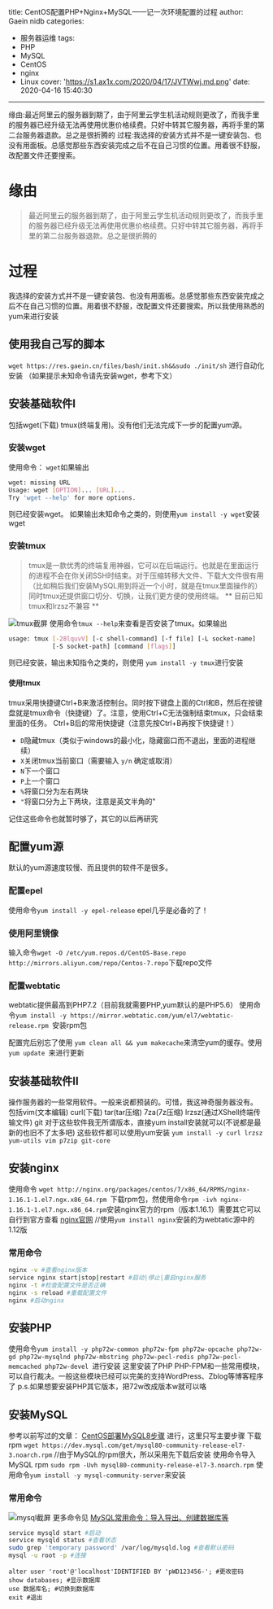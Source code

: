 title: CentOS配置PHP+Nginx+MySQL——记一次环境配置的过程
author: Gaein nidb
categories:
  - 服务器运维
tags:
  - PHP
  - MySQL
  - CentOS
  - nginx
  - Linux
cover: 'https://s1.ax1x.com/2020/04/17/JVTWwj.md.png'
date: 2020-04-16 15:40:30
---
缘由:最近阿里云的服务器到期了，由于阿里云学生机活动规则更改了，而我手里的服务器已经升级无法再使用优惠价格续费。只好中转其它服务器，再将手里的第二台服务器退款。总之是很折腾的
过程:我选择的安装方式并不是一键安装包、也没有用面板。总感觉那些东西安装完成之后不在自己习惯的位置。用着很不舒服，改配置文件还要搜索。
<!--more-->
# 缘由
> 最近阿里云的服务器到期了，由于阿里云学生机活动规则更改了，而我手里的服务器已经升级无法再使用优惠价格续费。只好中转其它服务器，再将手里的第二台服务器退款。总之是很折腾的
# 过程
我选择的安装方式并不是一键安装包、也没有用面板。总感觉那些东西安装完成之后不在自己习惯的位置。用着很不舒服，改配置文件还要搜索。所以我使用熟悉的yum来进行安装
## 使用我自己写的脚本
` wget https://res.gaein.cn/files/bash/init.sh&&sudo ./init/sh `
进行自动化安装
（如果提示未知命令请先安装wget，参考下文）
## 安装基础软件I
包括wget(下载) tmux(终端复用)。没有他们无法完成下一步的配置yum源。
### 安装wget
使用命令：
` wget `如果输出

```bash
wget: missing URL
Usage: wget [OPTION]... [URL]...
Try 'wget --help' for more options.
 ```

则已经安装wget。
如果输出未知命令之类的，则使用` yum install -y wget `安装wget
### 安装tmux
> tmux是一款优秀的终端复用神器，它可以在后端运行。也就是在里面运行的进程不会在你关闭SSH时结束。对于压缩转移大文件、下载大文件很有用（比如稍后我们安装MySQL用到将近一个小时，就是在tmux里面操作的）同时tmux还提供窗口切分、切换，让我们更方便的使用终端。
** 目前已知tmux和lrzsz不兼容 **

![tmux截屏](https://s1.ax1x.com/2020/04/16/JAm56O.png)
使用命令` tmux --help `来查看是否安装了tmux。如果输出
```bash
usage: tmux [-28lquvV] [-c shell-command] [-f file] [-L socket-name]
            [-S socket-path] [command [flags]]
```
则已经安装，输出未知指令之类的，则使用
` yum install -y tmux `进行安装
#### 使用tmux
tmux采用快捷键Ctrl+B来激活控制台。同时按下键盘上面的Ctrl和B，然后在按键盘就是tmux命令（快捷键）了。注意，使用Ctrl+C无法强制结束tmux，只会结束里面的任务。
Ctrl+B后的常用快捷键（注意先按Ctrl+B再按下快捷键！）
- ` D `隐藏tmux（类似于windows的最小化，隐藏窗口而不退出，里面的进程继续）
- ` X `关闭tmux当前窗口（需要输入 ``` y/n ``` 确定或取消）
- ` N `下一个窗口
- ` P `上一个窗口
- ` % `将窗口分为左右两块
- ` " `将窗口分为上下两块，注意是英文半角的"

记住这些命令也就暂时够了，其它的以后再研究
## 配置yum源
默认的yum源速度较慢、而且提供的软件不是很多。
###  配置epel
使用命令` yum install -y epel-release `
epel几乎是必备的了！
### 使用阿里镜像
输入命令` wget -O /etc/yum.repos.d/CentOS-Base.repo http://mirrors.aliyun.com/repo/Centos-7.repo `下载repo文件
### 配置webtatic
webtatic提供最高到PHP7.2（目前我就需要PHP,yum默认的是PHP5.6）
使用命令`yum install -y https://mirror.webtatic.com/yum/el7/webtatic-release.rpm `安装rpm包

配置完后别忘了使用
` yum clean all && yum makecache `来清空yum的缓存。使用`yum update `来进行更新
## 安装基础软件II
操作服务器的一些常用软件。一般来说都预装的。可惜，我这神奇服务器没有。
包括vim(文本编辑) curl(下载) tar(tar压缩) 7za(7z压缩)  lrzsz(通过XShell终端传输文件) git
对于这些软件我无所谓版本，直接yum install安装就可以(不说都是最新的也旧不了太多吧)
这些软件都可以使用yum安装
` yum install -y curl lrzsz yum-utils vim p7zip git-core `
## 安装nginx
使用命令
`wget http://nginx.org/packages/centos/7/x86_64/RPMS/nginx-1.16.1-1.el7.ngx.x86_64.rpm `下载rpm包，然使用命令` rpm -ivh nginx-1.16.1-1.el7.ngx.x86_64.rpm `安装nginx官方的rpm（版本1.16.1）需要其它可以自行到官方查看
[nginx官网](https://nginx.org/packages/ "nginx官网")
//使用` yum install nginx `安装的为webtatic源中的1.12版

### 常用命令
```bash
nginx -v #查看nginx版本
service nginx start|stop|restart #启动|停止|重启nginx服务
nginx -t #检查配置文件是否正确
nginx -s reload #重载配置文件
nginx #启动nginx
```
## 安装PHP
使用命令`yum install -y php72w-common php72w-fpm php72w-opcache php72w-gd php72w-mysqlnd php72w-mbstring php72w-pecl-redis php72w-pecl-memcached php72w-devel `进行安装
这里安装了PHP PHP-FPM和一些常用模块，可以自行裁决。一般这些模块已经可以完美的支持WordPress、Zblog等博客程序了
p.s.如果想要安装PHP其它版本，把72w改成版本w就可以咯
## 安装MySQL
参考以前写过的文章：
[CentOS部署MySQL8步骤](https://blog.gaein.cn/passages/MySQL8-CentOS7/ "CentOS部署MySQL8步骤")
进行，这里只写主要步骤
下载rpm 
` wget https://dev.mysql.com/get/mysql80-community-release-el7-3.noarch.rpm `
//由于MySQL的rpm很大，所以采用先下载后安装
使用命令导入MySQL rpm ` sudo rpm -Uvh mysql80-community-release-el7-3.noarch.rpm `
使用命令` yum install -y mysql-community-server `来安装
### 常用命令
![mysql截屏](https://s1.ax1x.com/2020/04/16/JAm41K.png)
更多命令见 [MySQL常用命令：导入导出、创建数据库等](https://blog.gaein.cn/passages/MySQL-usage/)
```bash
service mysqld start #启动
service mysqld status #查看状态
sudo grep 'temporary password' /var/log/mysqld.log #查看默认密码
mysql -u root -p #连接
```
```mysql
alter user 'root'@'localhost'IDENTIFIED BY 'pWD123456-'; #更改密码
show databases; #显示数据库
use 数据库名; #切换到数据库
exit #退出
```



